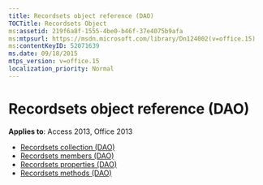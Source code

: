 ```yaml
---
title: Recordsets object reference (DAO)
TOCTitle: Recordsets Object
ms:assetid: 219f6a8f-1555-4be0-b46f-37e4075b9afa
ms:mtpsurl: https://msdn.microsoft.com/library/Dn124002(v=office.15)
ms:contentKeyID: 52071639
ms.date: 09/18/2015
mtps_version: v=office.15
localization_priority: Normal
---
```


# Recordsets object reference (DAO)

**Applies to**: Access 2013, Office 2013

- [Recordsets collection (DAO)](recordsets-collection-dao.md)
- [Recordsets members (DAO)](recordsets-members-dao.md)
- [Recordsets properties (DAO)](recordsets-properties-dao.md)
- [Recordsets methods (DAO)](recordsets-methods-dao.md)

